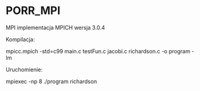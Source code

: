# PORR_MPI


MPI implementacja MPICH wersja 3.0.4

Kompilacja: 

mpicc.mpich -std=c99 main.c testFun.c jacobi.c richardson.c -o program -lm

Uruchomienie:

mpiexec -np 8 ./program richardson
